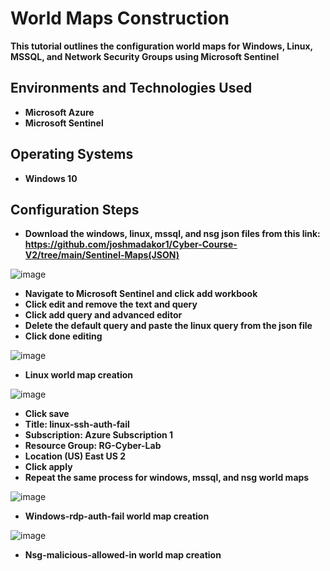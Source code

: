 <h1>World Maps Construction</h1>
<b>This tutorial outlines the configuration world maps for Windows, Linux, MSSQL, and Network Security Groups using Microsoft Sentinel</b>

<h2>Environments and Technologies Used</h2>

- <b>Microsoft Azure</b> 
- <b>Microsoft Sentinel</b>


<h2>Operating Systems</h2>

- <b>Windows 10</b>

<h2>Configuration Steps</h2>

- <b>Download the windows, linux, mssql, and nsg json files from this link: https://github.com/joshmadakor1/Cyber-Course-V2/tree/main/Sentinel-Maps(JSON)</b>

![image](https://github.com/user-attachments/assets/b5f5a966-b00c-4f1c-8818-1ecab9b63479)
- <b>Navigate to Microsoft Sentinel and click add workbook</b>
- <b>Click edit and remove the text and query</b>
- <b>Click add query and advanced editor</b>
- <b>Delete the default query and paste the linux query from the json file</b>
- <b>Click done editing</b>

![image](https://github.com/user-attachments/assets/7b516904-f7ba-4fdb-b944-ad1c118156cc)
- <b>Linux world map creation</b>

![image](https://github.com/user-attachments/assets/aa75d53b-af87-4934-81c5-4c60e2dad54b)
- <b>Click save</b>
- <b>Title: linux-ssh-auth-fail</b>
- <b>Subscription: Azure Subscription 1</b>
- <b>Resource Group: RG-Cyber-Lab</b>
- <b>Location (US) East US 2</b>
- <b>Click apply</b>
- <b>Repeat the same process for windows, mssql, and nsg world maps</b>

![image](https://github.com/user-attachments/assets/9fef866d-7f1a-4964-b005-8a532b74b80e)
- <b>Windows-rdp-auth-fail world map creation</b>

![image](https://github.com/user-attachments/assets/974915ae-f6c5-44ea-ad8f-6083f74175b8)
- <b>Nsg-malicious-allowed-in world map creation</b>
